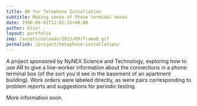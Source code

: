 ```yaml
---
title: AR for Telephone Installation
subtitle: Making sense of Phone terminal boxes 
date: 1996-05-01T11:01:15+00:00
author: blair
layout: portfolio
img: /assets/uploads/2013/09/frame6.gif
permalink: /project/telephone-installation/
---
```


A project sponsored by NyNEX Science and Technology, exploring how to use AR to give a line-worker information about the connections in a phone terminal box (of the sort you'd see in the basement of an apartment building).  Work orders were labeled directly, as were pairs corresponding to problem reports and suggestions for periodic testing.

More information soon.